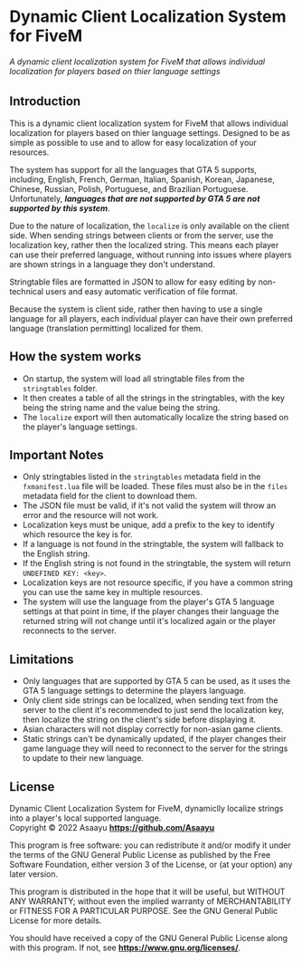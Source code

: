 # Dynamic Client Localization System for FiveM
###### A dynamic client localization system for FiveM that allows individual localization for players based on thier language settings

## Introduction
This is a dynamic client localization system for FiveM that allows individual localization for players based on thier language settings.
Designed to be as simple as possible to use and to allow for easy localization of your resources.

The system has support for all the languages that GTA 5 supports, including, English, French, German, Italian, Spanish, Korean, Japanese, Chinese, Russian, Polish, Portuguese, and Brazilian Portuguese.<br>
Unfortunately, ***languages that are not supported by GTA 5 are not supported by this system***.

Due to the nature of localization, the `localize` is only available on the client side. When sending strings between clients or from the server, use the localization key,
rather then the localized string. This means each player can use their preferred language, without running into issues where players are shown strings in a language they don't understand.

Stringtable files are formatted in JSON to allow for easy editing by non-technical users and easy automatic verification of file format.

Because the system is client side, rather then having to use a single language for all players, each individual player can have their own preferred language (translation permitting) localized for them.


## How the system works
- On startup, the system will load all stringtable files from the `stringtables` folder.
- It then creates a table of all the strings in the stringtables, with the key being the string name and the value being the string.
- The `localize` export will then automatically localize the string based on the player's language settings.


## Important Notes
- Only stringtables listed in the `stringtables` metadata field in the `fxmanifest.lua` file will be loaded. These files must also be in the `files` metadata field for the client to download them.
- The JSON file must be valid, if it's not valid the system will throw an error and the resource will not work.
- Localization keys must be unique, add a prefix to the key to identify which resource the key is for.
- If a language is not found in the stringtable, the system will fallback to the English string.
- If the English string is not found in the stringtable, the system will return `UNDEFINED KEY: <key>`.
- Localization keys are not resource specific, if you have a common string you can use the same key in multiple resources.
- The system will use the language from the player's GTA 5 language settings at that point in time, if the player changes their language the returned string will not change until it's localized again or the player reconnects to the server.


## Limitations
- Only languages that are supported by GTA 5 can be used, as it uses the GTA 5 language settings to determine the players language.
- Only client side strings can be localized, when sending text from the server to the client it's recommended to just send the localization key, then localize the string on the client's side before displaying it.
- Asian characters will not display correctly for non-asian game clients.
- Static strings can't be dynamically updated, if the player changes their game language they will need to reconnect to the server for the strings to update to their new language.


## License
Dynamic Client Localization System for FiveM, dynamiclly localize strings into a player's local supported language.<br>
Copyright © 2022  Asaayu **<https://github.com/Asaayu>**

This program is free software: you can redistribute it and/or modify
it under the terms of the GNU General Public License as published by
the Free Software Foundation, either version 3 of the License, or
(at your option) any later version.

This program is distributed in the hope that it will be useful,
but WITHOUT ANY WARRANTY; without even the implied warranty of
MERCHANTABILITY or FITNESS FOR A PARTICULAR PURPOSE.  See the
GNU General Public License for more details.

You should have received a copy of the GNU General Public License
along with this program.  If not, see **<https://www.gnu.org/licenses/>**.
